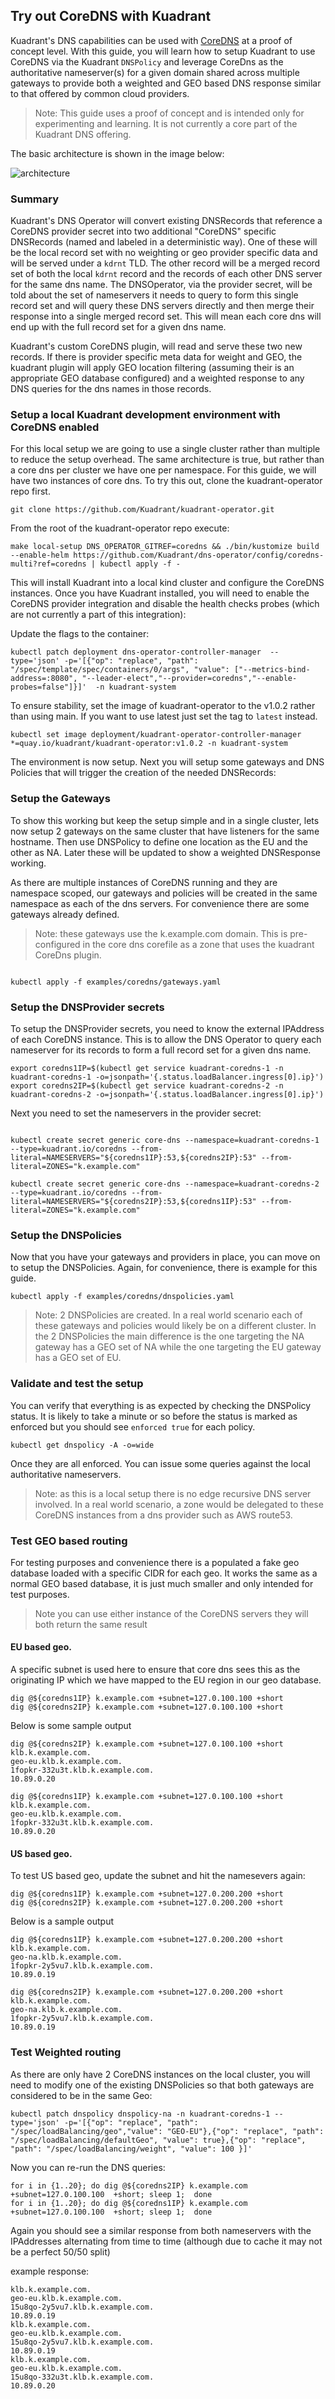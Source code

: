## Try out CoreDNS with Kuadrant

Kuadrant's DNS capabilities can be used with [CoreDNS](https://coredns.io/) at a proof of concept level. With this guide, you will learn how to setup Kuadrant to use CoreDNS via the Kuadrant `DNSPolicy` and leverage CoreDns as the authoritative nameserver(s) for a given domain shared across multiple gateways to provide both a weighted and GEO based DNS response similar to that offered by common cloud providers.


>Note: This guide uses a proof of concept and is intended only for experimenting and learning. It is not currently a core part of the Kuadrant DNS offering.


The basic architecture is shown in the image below:

![architecture](./core-dns.png)


### Summary

Kuadrant's DNS Operator will convert existing DNSRecords that reference a CoreDNS provider secret into two additional "CoreDNS" specific DNSRecords (named and labeled in a deterministic way). One of these will be the local record set with no weighting or geo provider specific data and will be served under a `kdrnt` TLD. The other record will be a merged record set of both the local `kdrnt` record and the records of each other DNS server for the same dns name. The DNSOperator, via the provider secret, will be told about the set of nameservers it needs to query to form this single record set and will query these DNS servers directly and then merge their response into a single merged record set. This will mean each core dns will end up with the full record set for a given dns name. 

Kuadrant's custom CoreDNS plugin, will read and serve these two new records. If there is provider specific meta data for weight and GEO, the kuadrant plugin will apply GEO location filtering (assuming their is an appropriate GEO database configured) and a weighted response to any DNS queries for the dns names in those records. 


### Setup a local Kuadrant development environment with CoreDNS enabled

For this local setup we are going to use a single cluster rather than multiple to reduce the setup overhead. The same architecture is true, but rather than a core dns per cluster we have one per namespace. For this guide, we will have two instances of core dns.  To try this out, clone the kuadrant-operator repo first.

```
git clone https://github.com/Kuadrant/kuadrant-operator.git
```

From the root of the kuadrant-operator repo execute:

```
make local-setup DNS_OPERATOR_GITREF=coredns && ./bin/kustomize build --enable-helm https://github.com/Kuadrant/dns-operator/config/coredns-multi?ref=coredns | kubectl apply -f -
```

This will install Kuadrant into a local kind cluster and configure the CoreDNS instances. Once you have Kuadrant installed, you will need to enable the CoreDNS provider integration and disable the health checks probes (which are not currently a part of this integration):


Update the flags to the container:

```
kubectl patch deployment dns-operator-controller-manager  --type='json' -p='[{"op": "replace", "path": "/spec/template/spec/containers/0/args", "value": ["--metrics-bind-address=:8080", "--leader-elect","--provider=coredns","--enable-probes=false"]}]'  -n kuadrant-system
```

To ensure stability, set the image of kuadrant-operator to the v1.0.2 rather than using main. If you want to use latest just set the tag to `latest` instead. 

```
kubectl set image deployment/kuadrant-operator-controller-manager *=quay.io/kuadrant/kuadrant-operator:v1.0.2 -n kuadrant-system
```


The environment is now setup. Next you will setup some gateways and DNS Policies that will trigger the creation of the needed DNSRecords:

### Setup the Gateways

To show this working but keep the setup simple and in a single cluster, lets now setup 2 gateways on the same cluster that have listeners for the same hostname. Then use DNSPolicy to define one location as the EU and the other as NA. Later these will be updated to show a weighted DNSResponse working.

As there are multiple instances of CoreDNS running and they are namespace scoped, our gateways and policies will be created in the same namespace as each of the dns servers. For convenience there are some gateways already defined.

> Note: these gateways use the k.example.com domain. This is pre-configured in the core dns corefile as a zone that uses the kuadrant CoreDns plugin.


```

kubectl apply -f examples/coredns/gateways.yaml

```

### Setup the DNSProvider secrets

To setup the DNSProvider secrets, you need to know the external IPAddress of each CoreDNS instance. This is to allow the DNS Operator to query each nameserver for its records to form a full record set for a given dns name.

```
export coredns1IP=$(kubectl get service kuadrant-coredns-1 -n kuadrant-coredns-1 -o=jsonpath='{.status.loadBalancer.ingress[0].ip}')
export coredns2IP=$(kubectl get service kuadrant-coredns-2 -n kuadrant-coredns-2 -o=jsonpath='{.status.loadBalancer.ingress[0].ip}')
```

Next you need to set the nameservers in the provider secret:

```

kubectl create secret generic core-dns --namespace=kuadrant-coredns-1 --type=kuadrant.io/coredns --from-literal=NAMESERVERS="${coredns1IP}:53,${coredns2IP}:53" --from-literal=ZONES="k.example.com"

kubectl create secret generic core-dns --namespace=kuadrant-coredns-2 --type=kuadrant.io/coredns --from-literal=NAMESERVERS="${coredns2IP}:53,${coredns1IP}:53" --from-literal=ZONES="k.example.com"
```

### Setup the DNSPolicies

Now that you have your gateways and providers in place, you can move on to setup the DNSPolicies. Again, for convenience, there is example for this guide.

```
kubectl apply -f examples/coredns/dnspolicies.yaml
```

>Note:  2 DNSPolicies are created. In a real world scenario each of these gateways and policies would likely be on a different cluster. In the 2 DNSPolicies the main difference is the one targeting the NA gateway has a GEO set of NA while the one targeting the EU gateway has a GEO set of EU.


### Validate and test the setup

You can verify that everything is as expected by checking the DNSPolicy status. It is likely to take a minute or so before the status is marked as enforced but you should see `enforced true` for each policy.

```
kubectl get dnspolicy -A -o=wide
```

Once they are all enforced. You can issue some queries against the local authoritative nameservers. 

>Note: as this is a local setup there is no edge recursive DNS server involved. In a real world scenario, a zone would be delegated to these CoreDNS instances from a dns provider such as AWS route53.

### Test GEO based routing

For testing purposes and convenience there is a populated a fake geo database loaded with a specific CIDR for each geo. It works the same as a normal GEO based database, it is just much smaller and only intended for test purposes.

>Note you can use either instance of the CoreDNS servers they will both return the same result

#### EU based geo.

A specific subnet is used here to ensure that core dns sees this as the originating IP which we have mapped to the EU region in our geo database.

```
dig @${coredns1IP} k.example.com +subnet=127.0.100.100 +short
dig @${coredns2IP} k.example.com +subnet=127.0.100.100 +short
```

Below is some sample output

```
dig @${coredns2IP} k.example.com +subnet=127.0.100.100 +short
klb.k.example.com.
geo-eu.klb.k.example.com.
1fopkr-332u3t.klb.k.example.com.
10.89.0.20

dig @${coredns1IP} k.example.com +subnet=127.0.100.100 +short
klb.k.example.com.
geo-eu.klb.k.example.com.
1fopkr-332u3t.klb.k.example.com.
10.89.0.20
```

#### US based geo.

To test US based geo, update the subnet and hit the namesevers again:

```
dig @${coredns1IP} k.example.com +subnet=127.0.200.200 +short
dig @${coredns2IP} k.example.com +subnet=127.0.200.200 +short
```

Below is a sample output

```
dig @${coredns1IP} k.example.com +subnet=127.0.200.200 +short
klb.k.example.com.
geo-na.klb.k.example.com.
1fopkr-2y5vu7.klb.k.example.com.
10.89.0.19

dig @${coredns2IP} k.example.com +subnet=127.0.200.200 +short
klb.k.example.com.
geo-na.klb.k.example.com.
1fopkr-2y5vu7.klb.k.example.com.
10.89.0.19
```

### Test Weighted routing

As there are only have 2 CoreDNS instances on the local cluster, you will need to modify one of the existing DNSPolicies so that both gateways are considered to be in the same Geo:

```
kubectl patch dnspolicy dnspolicy-na -n kuadrant-coredns-1 --type='json' -p='[{"op": "replace", "path": "/spec/loadBalancing/geo","value": "GEO-EU"},{"op": "replace", "path": "/spec/loadBalancing/defaultGeo", "value": true},{"op": "replace", "path": "/spec/loadBalancing/weight", "value": 100 }]'
```

Now you can re-run the DNS queries:

```
for i in {1..20}; do dig @${coredns2IP} k.example.com +subnet=127.0.100.100  +short; sleep 1;  done
for i in {1..20}; do dig @${coredns1IP} k.example.com +subnet=127.0.100.100  +short; sleep 1;  done

```

Again you should see a similar response from both nameservers with the IPAddresses alternating from time to time (although due to cache it may not be a perfect 50/50 split)

example response:

```
klb.k.example.com.
geo-eu.klb.k.example.com.
15u8qo-2y5vu7.klb.k.example.com.
10.89.0.19
klb.k.example.com.
geo-eu.klb.k.example.com.
15u8qo-2y5vu7.klb.k.example.com.
10.89.0.19
klb.k.example.com.
geo-eu.klb.k.example.com.
15u8qo-332u3t.klb.k.example.com.
10.89.0.20
```
